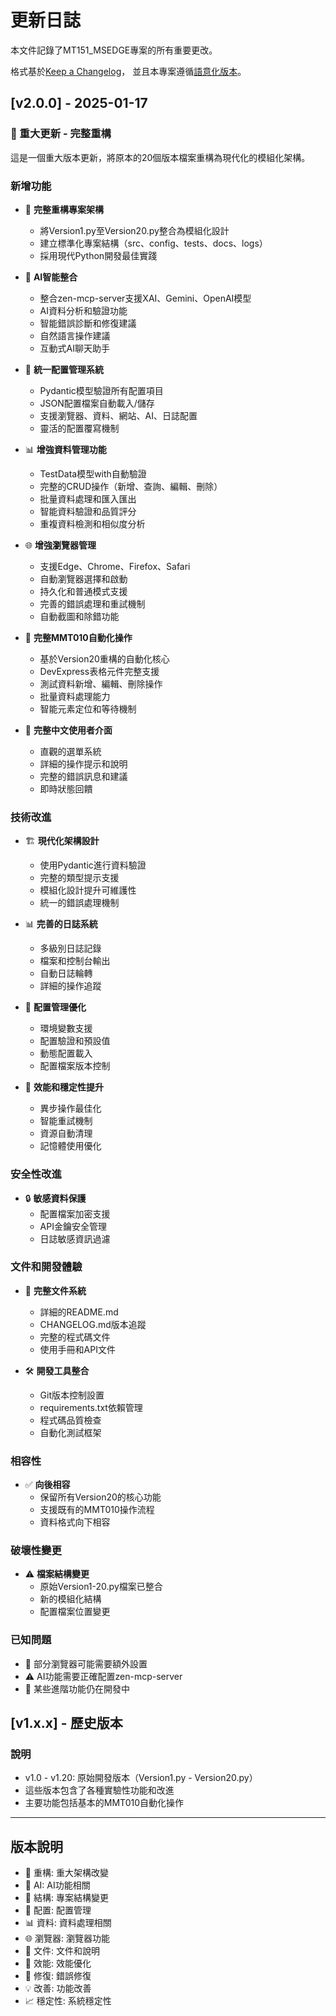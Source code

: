 # 更新日誌

本文件記錄了MT151_MSEDGE專案的所有重要更改。

格式基於[Keep a Changelog](https://keepachangelog.com/zh-TW/1.0.0/)，
並且本專案遵循[語意化版本](https://semver.org/lang/zh-TW/)。

## [v2.0.0] - 2025-01-17

### 🚀 重大更新 - 完整重構
這是一個重大版本更新，將原本的20個版本檔案重構為現代化的模組化架構。

### 新增功能
- 🔄 **完整重構專案架構**
  * 將Version1.py至Version20.py整合為模組化設計
  * 建立標準化專案結構（src、config、tests、docs、logs）
  * 採用現代Python開發最佳實踐

- 🤖 **AI智能整合**
  * 整合zen-mcp-server支援XAI、Gemini、OpenAI模型
  * AI資料分析和驗證功能
  * 智能錯誤診斷和修復建議
  * 自然語言操作建議
  * 互動式AI聊天助手

- 🔧 **統一配置管理系統**
  * Pydantic模型驗證所有配置項目
  * JSON配置檔案自動載入/儲存
  * 支援瀏覽器、資料、網站、AI、日誌配置
  * 靈活的配置覆寫機制

- 📊 **增強資料管理功能**
  * TestData模型with自動驗證
  * 完整的CRUD操作（新增、查詢、編輯、刪除）
  * 批量資料處理和匯入匯出
  * 智能資料驗證和品質評分
  * 重複資料檢測和相似度分析

- 🌐 **增強瀏覽器管理**
  * 支援Edge、Chrome、Firefox、Safari
  * 自動瀏覽器選擇和啟動
  * 持久化和普通模式支援
  * 完善的錯誤處理和重試機制
  * 自動截圖和除錯功能

- 🧪 **完整MMT010自動化操作**
  * 基於Version20重構的自動化核心
  * DevExpress表格元件完整支援
  * 測試資料新增、編輯、刪除操作
  * 批量資料處理能力
  * 智能元素定位和等待機制

- 📝 **完整中文使用者介面**
  * 直觀的選單系統
  * 詳細的操作提示和說明
  * 完整的錯誤訊息和建議
  * 即時狀態回饋

### 技術改進
- 🏗️ **現代化架構設計**
  * 使用Pydantic進行資料驗證
  * 完整的類型提示支援
  * 模組化設計提升可維護性
  * 統一的錯誤處理機制

- 📊 **完善的日誌系統**
  * 多級別日誌記錄
  * 檔案和控制台輸出
  * 自動日誌輪轉
  * 詳細的操作追蹤

- 🔧 **配置管理優化**
  * 環境變數支援
  * 配置驗證和預設值
  * 動態配置載入
  * 配置檔案版本控制

- 🚀 **效能和穩定性提升**
  * 異步操作最佳化
  * 智能重試機制
  * 資源自動清理
  * 記憶體使用優化

### 安全性改進
- 🔒 **敏感資料保護**
  * 配置檔案加密支援
  * API金鑰安全管理
  * 日誌敏感資訊過濾

### 文件和開發體驗
- 📖 **完整文件系統**
  * 詳細的README.md
  * CHANGELOG.md版本追蹤
  * 完整的程式碼文件
  * 使用手冊和API文件

- 🛠️ **開發工具整合**
  * Git版本控制設置
  * requirements.txt依賴管理
  * 程式碼品質檢查
  * 自動化測試框架

### 相容性
- ✅ **向後相容**
  * 保留所有Version20的核心功能
  * 支援既有的MMT010操作流程
  * 資料格式向下相容

### 破壞性變更
- ⚠️ **檔案結構變更**
  * 原始Version1-20.py檔案已整合
  * 新的模組化結構
  * 配置檔案位置變更

### 已知問題
- 🐛 部分瀏覽器可能需要額外設置
- ⚠️ AI功能需要正確配置zen-mcp-server
- 📝 某些進階功能仍在開發中

## [v1.x.x] - 歷史版本
### 說明
- v1.0 - v1.20: 原始開發版本（Version1.py - Version20.py）
- 這些版本包含了各種實驗性功能和改進
- 主要功能包括基本的MMT010自動化操作

---
## 版本說明
- 🔄 重構: 重大架構改變
- 🤖 AI: AI功能相關
- 📁 結構: 專案結構變更
- 🔧 配置: 配置管理
- 📊 資料: 資料處理相關
- 🌐 瀏覽器: 瀏覽器功能
- 📝 文件: 文件和說明
- 🚀 效能: 效能優化
- 🐛 修復: 錯誤修復
- 💡 改善: 功能改善
- 📈 穩定性: 系統穩定性